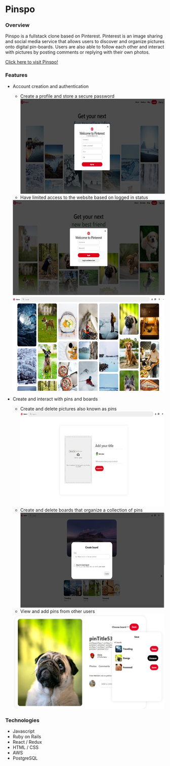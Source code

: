# Pinspo
### Overview
Pinspo is a fullstack clone based on Pinterest.  Pinterest is an image sharing and social media service that allows users to discover and organize pictures onto digital pin-boards.  Users are also able to follow each other and interact with pictures by posting comments or replying with their own photos.  

[Click here to visit Pinspo!](http://alexpinspo.herokuapp.com/#/)



### Features
* Account creation and authentication
  * Create a profile and store a secure password</br>
  <img src="https://github.com/alexsaintlam/Pinspo/blob/main/signup.JPG" style="height: 300px; width:500px;"></br>
  * Have limited access to the website based on logged in status</br>
  <img src="https://github.com/alexsaintlam/Pinspo/blob/main/login.JPG" style="height: 300px; width:500px;">
  <img src="https://github.com/alexsaintlam/Pinspo/blob/main/splash.JPG" style="height: 300px; width:500px;">


* Create and interact with pins and boards
  * Create and delete pictures also known as pins</br>
  <img src="https://github.com/alexsaintlam/Pinspo/blob/main/createpin.JPG" style="height: 300px; width:500px;"></br>
  * Create and delete boards that organize a collection of pins
  <img src="https://github.com/alexsaintlam/Pinspo/blob/main/boardcreate.JPG" style="height: 300px; width:500px;"></br>
  * View and add pins from other users</br>
  <img src="https://github.com/alexsaintlam/Pinspo/blob/main/boardsave.JPG" style="height: 300px; width:500px;">

### Technologies
* Javascript
* Ruby on Rails
* React / Redux
* HTML / CSS
* AWS
* PostgreSQL

